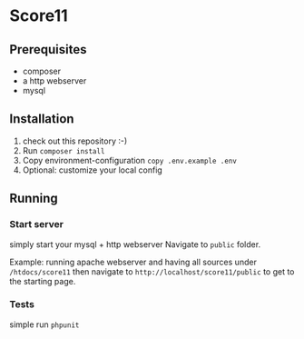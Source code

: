 # Score11

## Prerequisites
- composer
- a http webserver
- mysql

## Installation
1. check out this repository :-)
2. Run `composer install`
3. Copy environment-configuration `copy .env.example .env`
4. Optional: customize your local config

## Running
### Start server
simply start your mysql + http webserver
Navigate to `public` folder.

Example: running apache webserver and having all sources under `/htdocs/score11` then navigate to `http://localhost/score11/public` to get to the starting page.

### Tests
simple run `phpunit`